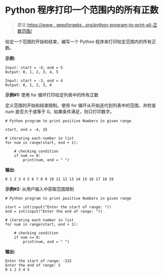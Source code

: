 # Python 程序打印一个范围内的所有正数

> 原文:[https://www . geesforgeks . org/python-program-to-print-all-正数范围/](https://www.geeksforgeeks.org/python-program-to-print-all-positive-numbers-in-a-range/)

给定一个范围的开始和结束，编写一个 Python 程序来打印给定范围内的所有正数。

**示例:**

```
Input: start = -4, end = 5
Output: 0, 1, 2, 3, 4, 5 

Input: start = -3, end = 4
Output: 0, 1, 2, 3, 4
```

**示例#1:** 使用 for 循环打印给定列表中的所有正数

定义范围的开始和结束限制。使用 for 循环从开始迭代到列表中的范围，并检查 num 是否大于或等于 0。如果条件满足，则只打印数字。

```
# Python program to print positive Numbers in given range

start, end = -4, 19

# iterating each number in list
for num in range(start, end + 1):

    # checking condition
    if num >= 0:
        print(num, end = " ")
```

**输出:**

```
0 1 2 3 4 5 6 7 8 9 10 11 12 13 14 15 16 17 18 19 
```

**示例#2:** 从用户输入中获取范围限制

```
# Python program to print positive Numbers in given range

start = int(input("Enter the start of range: "))
end = int(input("Enter the end of range: "))

# iterating each number in list
for num in range(start, end + 1):

    # checking condition
    if num >= 0:
        print(num, end = " ")
```

**输出:**

```
Enter the start of range: -215
Enter the end of range: 5
0 1 2 3 4 5 
```